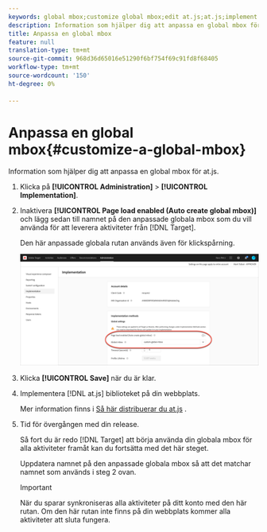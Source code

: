 ```yaml
---
keywords: global mbox;customize global mbox;edit at.js;at.js;implement at.js
description: Information som hjälper dig att anpassa en global mbox för at.js.
title: Anpassa en global mbox
feature: null
translation-type: tm+mt
source-git-commit: 968d36d65016e51290f6bf754f69c91fd8f68405
workflow-type: tm+mt
source-wordcount: '150'
ht-degree: 0%

---
```



# Anpassa en global mbox{#customize-a-global-mbox}

Information som hjälper dig att anpassa en global mbox för at.js.

1. Klicka på **[!UICONTROL Administration]** > **[!UICONTROL Implementation]**.

1. Inaktivera **[!UICONTROL Page load enabled (Auto create global mbox)]** och lägg sedan till namnet på den anpassade globala mbox som du vill använda för att leverera aktiviteter från [!DNL Target].

   Den här anpassade globala rutan används även för klickspårning.

   ![custom-global-mbox](/help/c-implementing-target/c-implementing-target-for-client-side-web/t-mbox-download/c-understanding-global-mbox/assets/custom-global-mbox.png)

1. Klicka **[!UICONTROL Save]** när du är klar.

1. Implementera [!DNL at.js] biblioteket på din webbplats.

   Mer information finns i [Så här distribuerar du at.js](/help/c-implementing-target/c-implementing-target-for-client-side-web/how-to-deployatjs/how-to-deployatjs.md) .

1. Tid för övergången med din release.

   Så fort du är redo [!DNL Target] att börja använda din globala mbox för alla aktiviteter framåt kan du fortsätta med det här steget.

   Uppdatera namnet på den anpassade globala mbox så att det matchar namnet som används i steg 2 ovan.

   >[!IMPORTANT]
   >
   >När du sparar synkroniseras alla aktiviteter på ditt konto med den här rutan. Om den här rutan inte finns på din webbplats kommer alla aktiviteter att sluta fungera.

